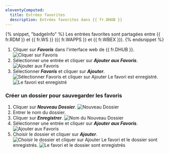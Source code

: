 ```yaml
---
eleventyComputed:
  title: Entrées favorites
  description: Entrées favorites dans {{ fr.DHUB }}
---
```

{% snippet, "badgeInfo" %}
Les entrées favorites sont partagées entre {{ fr.RDM }} et {{ fr.WS }} ({{ fr.WAPPS }} et {{ fr.WBEX }}).
{% endsnippet %}

1. Cliquer sur ***Favoris*** dans l'interface web de {{ fr.DHUB }}.
![Cliquer sur Favoris](https://cdnweb.devolutions.net/docs/docs_en_hub_Hub6069.png)
1. Sélectionner une entrée et cliquer sur ***Ajouter aux Favoris***.
![Ajouter aux Favoris](https://cdnweb.devolutions.net/docs/docs_en_hub_Hub6067.png)
1. Sélectionner ***Favoris*** et cliquer sur ***Ajouter***.
![Sélectionner Favoris et cliquer sur Ajouter](https://cdnweb.devolutions.net/docs/docs_en_hub_Hub6071.png)
Le favori est enregistré.
![Le favori est enregistré](https://cdnweb.devolutions.net/docs/docs_en_hub_Hub6072.png)

### Créer un dossier pour sauvegarder les favoris

1. Cliquer sur ***Nouveau Dossier***.
![Nouveau Dossier](https://cdnweb.devolutions.net/docs/docs_en_hub_Hub6064.png)
1. Entrer le nom du dossier.
1. Cliquer sur ***Enregistrer***.
![Nom du Nouveau Dossier](https://cdnweb.devolutions.net/docs/docs_en_hub_Hub6065.png)
1. Sélectionner une entrée et cliquer sur ***Ajouter aux Favoris***.
![Ajouter aux Favoris](https://cdnweb.devolutions.net/docs/docs_en_hub_Hub6067.png)
6. Choisir le dossier et cliquer sur ***Ajouter***.
![Choisir le dossier et cliquer sur Ajouter](https://cdnweb.devolutions.net/docs/docs_en_hub_Hub6073.png)
Le favori et le dossier sont enregistrés.
![Le favori et le dossier sont enregistrés](https://cdnweb.devolutions.net/docs/docs_en_hub_Hub6070.png)
